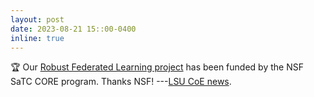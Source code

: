 ```yaml
---
layout: post
date: 2023-08-21 15::00-0400
inline: true
---
```


:trophy: Our [Robust Federated Learning project](https://www.nsf.gov/awardsearch/showAward?AWD_ID=2315612) has been funded by the NSF SaTC CORE program. Thanks NSF! ---[LSU CoE news](https://www.lsu.edu/eng/news/2023/09/federated-learning-security.php).